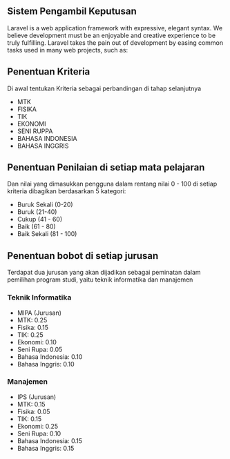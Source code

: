 
## Sistem Pengambil Keputusan

Laravel is a web application framework with expressive, elegant syntax. We believe development must be an enjoyable and creative experience to be truly fulfilling. Laravel takes the pain out of development by easing common tasks used in many web projects, such as:

## Penentuan Kriteria

Di awal tentukan Kriteria sebagai perbandingan di tahap selanjutnya

- MTK
- FISIKA
- TIK
- EKONOMI
- SENI RUPPA
- BAHASA INDONESIA
- BAHASA INGGRIS
## Penentuan Penilaian di setiap mata pelajaran

Dan nilai yang dimasukkan pengguna dalam rentang nilai 0 - 100 di setiap kriteria dibagikan berdasarkan 5 kategori:

- Buruk Sekali (0-20)
- Buruk (21-40)
- Cukup (41 - 60)
- Baik (61 - 80)
- Baik Sekali (81 - 100)

## Penentuan bobot di setiap jurusan

Terdapat dua jurusan yang akan dijadikan sebagai peminatan dalam pemilihan program studi, yaitu teknik informatika dan manajemen

### Teknik Informatika

- MIPA (Jurusan)
- MTK: 0.25
- Fisika: 0.15
- TIK: 0.25
- Ekonomi: 0.10
- Seni Rupa: 0.05
- Bahasa Indonesia: 0.10
- Bahasa Inggris: 0.10

### Manajemen

- IPS (Jurusan)
- MTK: 0.15
- Fisika: 0.05
- TIK: 0.15
- Ekonomi: 0.25
- Seni Rupa: 0.10
- Bahasa Indonesia: 0.15
- Bahasa Inggris: 0.15

